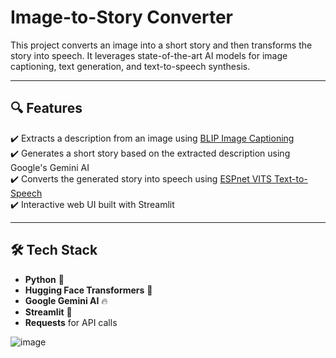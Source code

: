 # **Image-to-Story Converter** 

This project converts an image into a short story and then transforms the story into speech. It leverages state-of-the-art AI models for image captioning, text generation, and text-to-speech synthesis.  

---

## **🔍 Features**  
✔️ Extracts a description from an image using [BLIP Image Captioning](https://huggingface.co/Salesforce/blip-image-captioning-base)  
✔️ Generates a short story based on the extracted description using Google's Gemini AI  
✔️ Converts the generated story into speech using [ESPnet VITS Text-to-Speech](https://huggingface.co/espnet/kan-bayashi_ljspeech_vits)  
✔️ Interactive web UI built with Streamlit  

---

## **🛠️ Tech Stack**  
- **Python** 🐍  
- **Hugging Face Transformers** 🤗  
- **Google Gemini AI** 🔥  
- **Streamlit** 🎨  
- **Requests** for API calls  

![image](https://github.com/user-attachments/assets/228296d7-91b8-42f9-a345-7fd33e016671)

